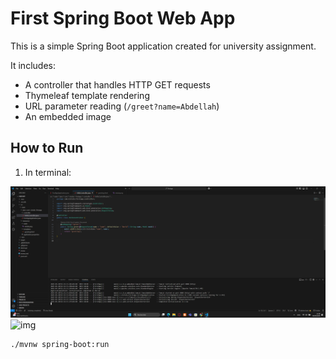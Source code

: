 # First Spring Boot Web App

This is a simple Spring Boot application created for university assignment.

It includes:
- A controller that handles HTTP GET requests
- Thymeleaf template rendering
- URL parameter reading (`/greet?name=Abdellah`)
- An embedded image

## How to Run

1. In terminal:

![img](./screenshots/code.png)
![img](./screenshots/fronend.png)

```bash
./mvnw spring-boot:run

